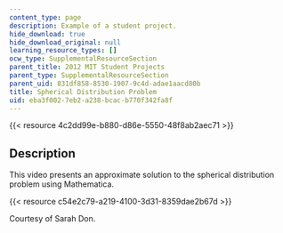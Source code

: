```yaml
---
content_type: page
description: Example of a student project.
hide_download: true
hide_download_original: null
learning_resource_types: []
ocw_type: SupplementalResourceSection
parent_title: 2012 MIT Student Projects
parent_type: SupplementalResourceSection
parent_uid: 831df858-8530-1907-9c4d-adae1aacd80b
title: Spherical Distribution Problem
uid: eba3f002-7eb2-a238-bcac-b770f342fa8f
---
```


{{< resource 4c2dd99e-b880-d86e-5550-48f8ab2aec71 >}}

Description
-----------

This video presents an approximate solution to the spherical distribution problem using Mathematica.

{{< resource c54e2c79-a219-4100-3d31-8359dae2b67d >}}

Courtesy of Sarah Don.